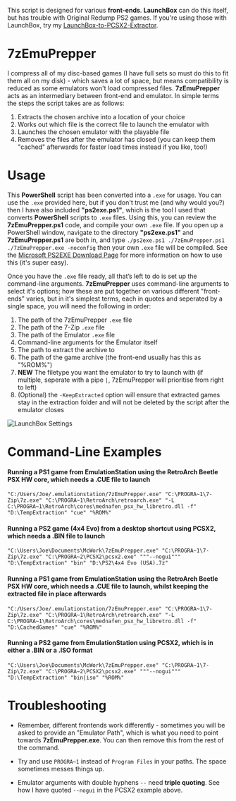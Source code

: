 This script is designed for various **front-ends**. **LaunchBox** can do this itself, but has trouble with Original Redump PS2 games. If you're using those with LaunchBox, try my [LaunchBox-to-PCSX2-Extractor](https://github.com/UnluckyForSome/LaunchBox-to-PCSX2-Extractor).

# 7zEmuPrepper

I compress all of my disc-based games (I have full sets so must do this to fit them all on my disk) - which saves a lot of space, but means compatibility is reduced as some emulators won't load compressed files. **7zEmuPrepper** acts as an intermediary between front-end and emulator. In simple terms the steps the script takes are as follows:

1. Extracts the chosen archive into a location of your choice
2. Works out which file is the correct file to launch the emulator with
3. Launches the chosen emulator with the playable file
4. Removes the files after the emulator has closed (you can keep them "cached" afterwards for faster load times instead if you like, too!)

# Usage
This **PowerShell** script has been converted into a `.exe` for usage. You can use the `.exe` provided here, but if you don't trust me (and why would you?) then I have also included **"ps2exe.ps1"**, which is the tool I used that converts **PowerShell** scripts to `.exe` files. Using this, you can review the **7zEmuPrepper.ps1** code, and compile your own `.exe` file. If you open up a PowerShell window, navigate to the directory **"ps2exe.ps1"** and **7zEmuPrepper.ps1** are both in, and type `./ps2exe.ps1 ./7zEmuPrepper.ps1 ./7zEmuPrepper.exe -noconfig` then your own `.exe` file will be compiled. See the [Microsoft PS2EXE Download Page](https://gallery.technet.microsoft.com/scriptcenter/PS2EXE-GUI-Convert-e7cb69d5) for more information on how to use this (it's super easy).

Once you have the `.exe` file ready, all that’s left to do is set up the command-line arguments. **7zEmuPrepper** uses command-line arguments to select it's options; how these are put together on various different "front-ends" varies, but in it's simplest terms, each in quotes and seperated by a single space, you will need the following in order:

1. The path of the 7zEmuPrepper `.exe` file
2. The path of the 7-Zip `.exe` file
3. The path of the Emulator `.exe` file
4. Command-line arguments for the Emulator itself
5. The path to extract the archive to
6. The path of the game archive (the front-end usually has this as "%ROM%")
7. **NEW** The filetype you want the emulator to try to launch with (if multiple, seperate with a pipe `|`, 7zEmuPrepper will prioritise from right to left)
8. (Optional) the `-KeepExtracted` option will ensure that extracted games stay in the extraction folder and will not be deleted by the script after the emulator closes

![LaunchBox Settings](https://i.imgur.com/3rcNefO.png)

# Command-Line Examples

#### Running a PS1 game from EmulationStation using the RetroArch Beetle PSX HW core, which needs a .CUE file to launch
`"C:/Users/Joe/.emulationstation/7zEmuPrepper.exe" "C:\PROGRA~1\7-Zip\7z.exe" "C:\PROGRA~1\RetroArch\retroarch.exe" "-L C:\PROGRA~1\RetroArch\cores\mednafen_psx_hw_libretro.dll -f" "D:\TempExtraction" "cue" "%ROM%"`

#### Running a PS2 game (4x4 Evo) from a desktop shortcut using PCSX2, which needs a .BIN file to launch
`"C:\Users\Joe\Documents\McWork\7zEmuPrepper.exe" "C:\PROGRA~1\7-Zip\7z.exe" "C:\PROGRA~2\PCSX2\pcsx2.exe" """--nogui""" "D:\TempExtraction" "bin" "D:\PS2\4x4 Evo (USA).7z"`

#### Running a PS1 game from EmulationStation using the RetroArch Beetle PSX HW core, which needs a .CUE file to launch, whilst keeping the extracted file in place afterwards
`"C:/Users/Joe/.emulationstation/7zEmuPrepper.exe" "C:\PROGRA~1\7-Zip\7z.exe" "C:\PROGRA~1\RetroArch\retroarch.exe" "-L C:\PROGRA~1\RetroArch\cores\mednafen_psx_hw_libretro.dll -f" "D:\CachedGames" "cue" "%ROM%"`

#### Running a PS2 game from EmulationStation using PCSX2, which is in either a .BIN or a .ISO format
`"C:\Users\Joe\Documents\McWork\7zEmuPrepper.exe" "C:\PROGRA~1\7-Zip\7z.exe" "C:\PROGRA~2\PCSX2\pcsx2.exe" """--nogui""" "D:\TempExtraction" "bin|iso" "%ROM%"`

# Troubleshooting
- Remember, different frontends work differently - sometimes you will be asked to provide an "Emulator Path", which is what you need to point towards **7zEmuPrepper.exe**. You can then remove this from the rest of the command.

- Try and use `PROGRA~1` instead of `Program Files` in your paths. The space sometimes messes things up.

- Emulator arguments with double hyphens `--` need **triple quoting**. See how I have quoted `--nogui` in the PCSX2 example above.
